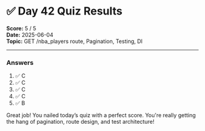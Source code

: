 # ✅ Day 42 Quiz Results

**Score:** 5 / 5  
**Date:** 2025-06-04  
**Topic:** GET /nba_players route, Pagination, Testing, DI

---

### Answers

1. ✅ C  
2. ✅ C  
3. ✅ C  
4. ✅ C  
5. ✅ B

Great job! You nailed today’s quiz with a perfect score. You're really getting the hang of pagination, route design, and test architecture!
